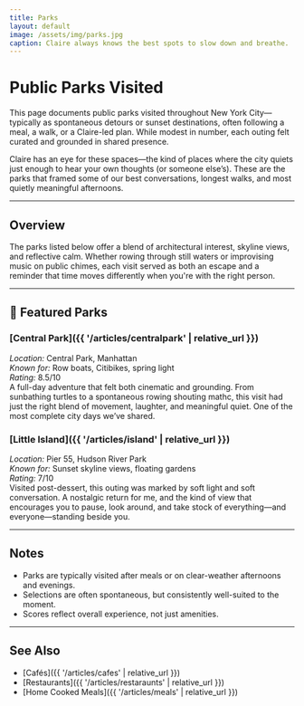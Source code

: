 ```yaml
---
title: Parks
layout: default
image: /assets/img/parks.jpg
caption: Claire always knows the best spots to slow down and breathe.
---
```


# Public Parks Visited

This page documents public parks visited throughout New York City—typically as spontaneous detours or sunset destinations, often following a meal, a walk, or a Claire-led plan. While modest in number, each outing felt curated and grounded in shared presence.

Claire has an eye for these spaces—the kind of places where the city quiets just enough to hear your own thoughts (or someone else’s). These are the parks that framed some of our best conversations, longest walks, and most quietly meaningful afternoons.

---

## Overview

The parks listed below offer a blend of architectural interest, skyline views, and reflective calm. Whether rowing through still waters or improvising music on public chimes, each visit served as both an escape and a reminder that time moves differently when you're with the right person.

---

## 🌳 Featured Parks

### [Central Park]({{ '/articles/centralpark' | relative_url }})  
*Location:* Central Park, Manhattan  
*Known for:* Row boats, Citibikes, spring light  
*Rating:* 8.5/10  
A full-day adventure that felt both cinematic and grounding. From sunbathing turtles to a spontaneous rowing shouting mathc, this visit had just the right blend of movement, laughter, and meaningful quiet. One of the most complete city days we’ve shared.

### [Little Island]({{ '/articles/island' | relative_url }})  
*Location:* Pier 55, Hudson River Park  
*Known for:* Sunset skyline views, floating gardens  
*Rating:* 7/10  
Visited post-dessert, this outing was marked by soft light and soft conversation. A nostalgic return for me, and the kind of view that encourages you to pause, look around, and take stock of everything—and everyone—standing beside you.

---

## Notes

- Parks are typically visited after meals or on clear-weather afternoons and evenings.
- Selections are often spontaneous, but consistently well-suited to the moment.
- Scores reflect overall experience, not just amenities.

---

## See Also

- [Cafés]({{ '/articles/cafes' | relative_url }})  
- [Restaurants]({{ '/articles/restaraunts' | relative_url }})  
- [Home Cooked Meals]({{ '/articles/meals' | relative_url }})
